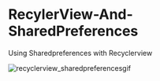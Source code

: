 # RecylerView-And-SharedPreferences
Using Sharedpreferences with Recyclerview

![recyclerview_sharedpreferencesgif](https://cloud.githubusercontent.com/assets/10468224/21578127/11af26c4-cf97-11e6-866d-999edfe6b0e1.gif)
